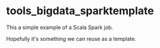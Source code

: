 tools_bigdata_sparktemplate
===========================

This a simple example of a Scala Spark job.

Hopefully it's something we can reuse as a template.
